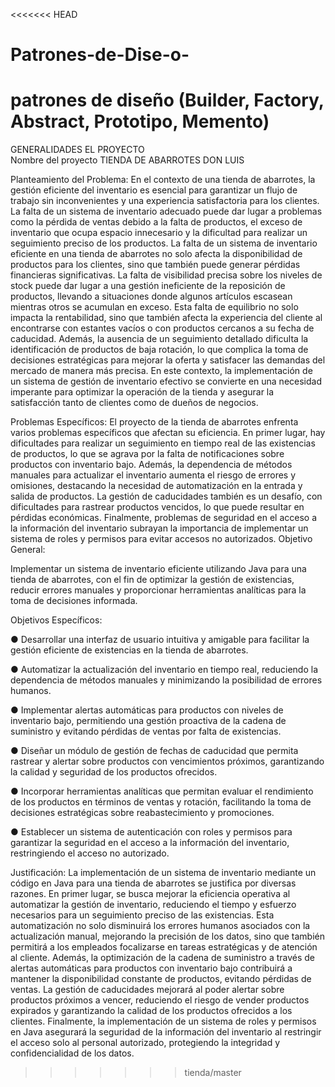 <<<<<<< HEAD
# Patrones-de-Dise-o-
patrones de diseño (Builder, Factory, Abstract, Prototipo, Memento)
=======
GENERALIDADES EL PROYECTO	
Nombre del proyecto
TIENDA DE ABARROTES DON LUIS

Planteamiento del Problema:
En el contexto de una tienda de abarrotes, la gestión eficiente del inventario es esencial para garantizar un flujo de trabajo sin inconvenientes y una experiencia satisfactoria para los clientes. La falta de un sistema de inventario adecuado puede dar lugar a problemas como la pérdida de ventas debido a la falta de productos, el exceso de inventario que ocupa espacio innecesario y la dificultad para realizar un seguimiento preciso de los productos.
La falta de un sistema de inventario eficiente en una tienda de abarrotes no solo afecta la disponibilidad de productos para los clientes, sino que también puede generar pérdidas financieras significativas. La falta de visibilidad precisa sobre los niveles de stock puede dar lugar a una gestión ineficiente de la reposición de productos, llevando a situaciones donde algunos artículos escasean mientras otros se acumulan en exceso. Esta falta de equilibrio no solo impacta la rentabilidad, sino que también afecta la experiencia del cliente al encontrarse con estantes vacíos o con productos cercanos a su fecha de caducidad. Además, la ausencia de un seguimiento detallado dificulta la identificación de productos de baja rotación, lo que complica la toma de decisiones estratégicas para mejorar la oferta y satisfacer las demandas del mercado de manera más precisa. En este contexto, la implementación de un sistema de gestión de inventario efectivo se convierte en una necesidad imperante para optimizar la operación de la tienda y asegurar la satisfacción tanto de clientes como de dueños de negocios.



Problemas Específicos:
El proyecto de la tienda de abarrotes enfrenta varios problemas específicos que afectan su eficiencia. En primer lugar, hay dificultades para realizar un seguimiento en tiempo real de las existencias de productos, lo que se agrava por la falta de notificaciones sobre productos con inventario bajo. Además, la dependencia de métodos manuales para actualizar el inventario aumenta el riesgo de errores y omisiones, destacando la necesidad de automatización en la entrada y salida de productos. La gestión de caducidades también es un desafío, con dificultades para rastrear productos vencidos, lo que puede resultar en pérdidas económicas. Finalmente, problemas de seguridad en el acceso a la información del inventario subrayan la importancia de implementar un sistema de roles y permisos para evitar accesos no autorizados.
Objetivo General:

Implementar un sistema de inventario eficiente utilizando Java para una tienda de abarrotes, con el fin de optimizar la gestión de existencias, reducir errores manuales y proporcionar herramientas analíticas para la toma de decisiones informada.

Objetivos Específicos:

●	Desarrollar una interfaz de usuario intuitiva y amigable para facilitar la gestión eficiente de existencias en la tienda de abarrotes.

●	Automatizar la actualización del inventario en tiempo real, reduciendo la dependencia de métodos manuales y minimizando la posibilidad de errores humanos.

●	Implementar alertas automáticas para productos con niveles de inventario bajo, permitiendo una gestión proactiva de la cadena de suministro y evitando pérdidas de ventas por falta de existencias.

●	Diseñar un módulo de gestión de fechas de caducidad que permita rastrear y alertar sobre productos con vencimientos próximos, garantizando la calidad y seguridad de los productos ofrecidos.

●	Incorporar herramientas analíticas que permitan evaluar el rendimiento de los productos en términos de ventas y rotación, facilitando la toma de decisiones estratégicas sobre reabastecimiento y promociones.

●	Establecer un sistema de autenticación con roles y permisos para garantizar la seguridad en el acceso a la información del inventario, restringiendo el acceso no autorizado.










Justificación:
La implementación de un sistema de inventario mediante un código en Java para una tienda de abarrotes se justifica por diversas razones. En primer lugar, se busca mejorar la eficiencia operativa al automatizar la gestión de inventario, reduciendo el tiempo y esfuerzo necesarios para un seguimiento preciso de las existencias. Esta automatización no solo disminuirá los errores humanos asociados con la actualización manual, mejorando la precisión de los datos, sino que también permitirá a los empleados focalizarse en tareas estratégicas y de atención al cliente. Además, la optimización de la cadena de suministro a través de alertas automáticas para productos con inventario bajo contribuirá a mantener la disponibilidad constante de productos, evitando pérdidas de ventas. La gestión de caducidades mejorará al poder alertar sobre productos próximos a vencer, reduciendo el riesgo de vender productos expirados y garantizando la calidad de los productos ofrecidos a los clientes. Finalmente, la implementación de un sistema de roles y permisos en Java asegurará la seguridad de la información del inventario al restringir el acceso solo al personal autorizado, protegiendo la integridad y confidencialidad de los datos.
>>>>>>> tienda/master
